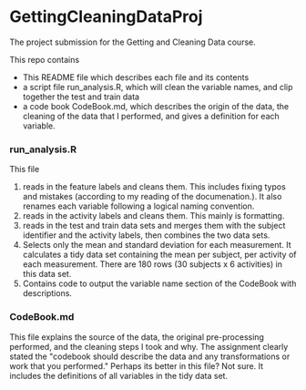 # GettingCleaningDataProj
The project submission for the Getting and Cleaning Data course. 

This repo contains
* This README file which describes each file and its contents
* a script file run_analysis.R, which will clean the variable names, and clip together the test and train data
* a code book CodeBook.md, which describes the origin of the data, the cleaning of the data that I performed, and gives a definition for each variable. 

### run_analysis.R

This file 

1. reads in the feature labels and cleans them. This includes fixing typos and mistakes (according to my
reading of the documenation.). It also renames each variable following a logical naming convention.
2. reads in the activity labels and cleans them. This mainly is formatting.
3. reads in the test and train data sets and merges them with the subject identifier and the activity labels, then combines the two data sets.
4. Selects only the mean and standard deviation for each measurement. It calculates a tidy data set containing the mean per subject, per activity of each measurement. There are 180 rows (30 subjects x 6 activities) in 
this data set.
5. Contains code to output the variable name section of the CodeBook with descriptions.

### CodeBook.md

This file explains the source of the data, the original pre-processing performed, and the cleaning steps I took and why. The assignment clearly stated the "codebook should describe the data and any transformations or work that you performed." Perhaps its better in this file? Not sure. 
It includes the definitions of all variables in the tidy data set. 
